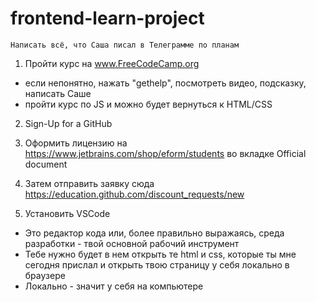 # frontend-learn-project

    Написать всё, что Саша писал в Телеграмме по планам
1) Пройти курс на www.FreeCodeCamp.org
 - если непонятно, нажать "gethelp", посмотреть видео, подсказку, написать Саше
 - пройти курс по JS и можно будет вернуться к HTML/CSS
 
2) Sign-Up for a GitHub

3) Оформить лицензию на https://www.jetbrains.com/shop/eform/students во вкладке Official document

4) Затем отправить заявку сюда https://education.github.com/discount_requests/new

5) Установить VSCode
 - Это редактор кода или, более правильно выражаясь, среда разработки - твой основной рабочий инструмент
 - Тебе нужно будет в нем открыть те html и css, которые ты мне сегодня прислал и открыть твою страницу у себя локально в браузере
 - Локально - значит у себя на компьютере